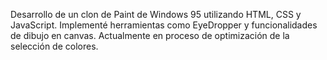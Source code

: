 Desarrollo de un clon de Paint de Windows 95 utilizando HTML, CSS y JavaScript. Implementé herramientas como EyeDropper y funcionalidades de dibujo en canvas. Actualmente en proceso de optimización de la selección de colores.
